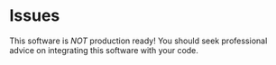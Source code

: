 Issues
======
This software is *NOT* production ready!  You should seek professional advice on 
integrating this software with your code.
